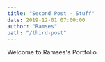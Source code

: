 ```yaml
---
title: "Second Post - Stuff"
date: 2019-12-01 07:00:00
author: "Ramses"
path: "/third-post"
---
```


Welcome to Ramses's Portfolio.